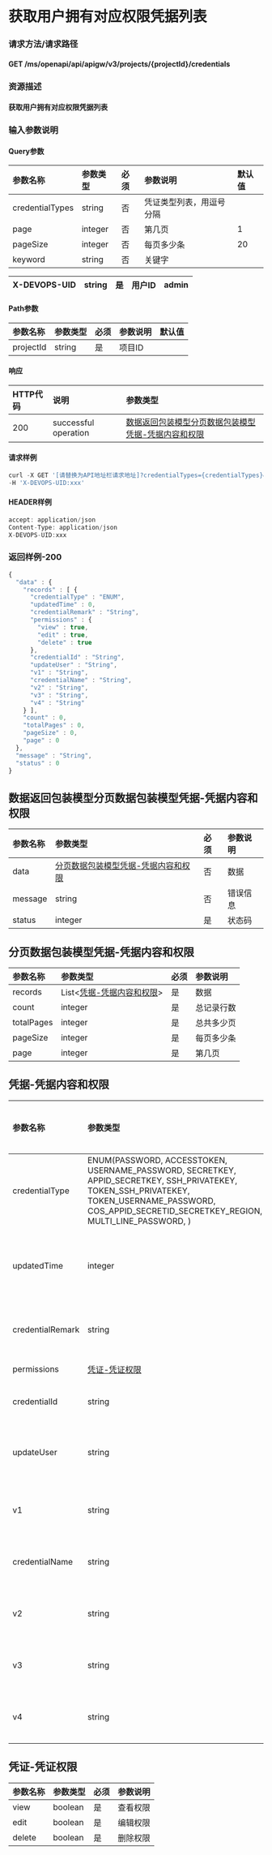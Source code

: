 # 获取用户拥有对应权限凭据列表

### 请求方法/请求路径

#### GET  /ms/openapi/api/apigw/v3/projects/{projectId}/credentials

### 资源描述

#### 获取用户拥有对应权限凭据列表

### 输入参数说明

#### Query参数

| 参数名称 | 参数类型 | 必须 | 参数说明 | 默认值 |
| :--- | :--- | :--- | :--- | :--- |
| credentialTypes | string | 否 | 凭证类型列表，用逗号分隔 |  |
| page | integer | 否 | 第几页 | 1 |
| pageSize | integer | 否 | 每页多少条 | 20 |
| keyword | string | 否 | 关键字 |  |

| X-DEVOPS-UID | string | 是 | 用户ID | admin |
| :--- | :--- | :--- | :--- | :--- |


#### Path参数

| 参数名称 | 参数类型 | 必须 | 参数说明 | 默认值 |
| :--- | :--- | :--- | :--- | :--- |
| projectId | string | 是 | 项目ID |  |

#### 响应

| HTTP代码 | 说明 | 参数类型 |
| :--- | :--- | :--- |
| 200 | successful operation | [数据返回包装模型分页数据包装模型凭据-凭据内容和权限](obtain-the-list-of-credentials-that-the-user-has-corresponding-permissions.md) |

#### 请求样例

```javascript
curl -X GET '[请替换为API地址栏请求地址]?credentialTypes={credentialTypes}&amp;page={page}&amp;pageSize={pageSize}&amp;keyword={keyword}' \
-H 'X-DEVOPS-UID:xxx'
```

#### HEADER样例

```javascript
accept: application/json
Content-Type: application/json
X-DEVOPS-UID:xxx
```

### 返回样例-200

```javascript
{
  "data" : {
    "records" : [ {
      "credentialType" : "ENUM",
      "updatedTime" : 0,
      "credentialRemark" : "String",
      "permissions" : {
        "view" : true,
        "edit" : true,
        "delete" : true
      },
      "credentialId" : "String",
      "updateUser" : "String",
      "v1" : "String",
      "credentialName" : "String",
      "v2" : "String",
      "v3" : "String",
      "v4" : "String"
    } ],
    "count" : 0,
    "totalPages" : 0,
    "pageSize" : 0,
    "page" : 0
  },
  "message" : "String",
  "status" : 0
}
```

## 数据返回包装模型分页数据包装模型凭据-凭据内容和权限

| 参数名称 | 参数类型 | 必须 | 参数说明 |
| :--- | :--- | :--- | :--- |
| data | [分页数据包装模型凭据-凭据内容和权限](obtain-the-list-of-credentials-that-the-user-has-corresponding-permissions.md) | 否 | 数据 |
| message | string | 否 | 错误信息 |
| status | integer | 是 | 状态码 |

## 分页数据包装模型凭据-凭据内容和权限

| 参数名称 | 参数类型 | 必须 | 参数说明 |
| :--- | :--- | :--- | :--- |
| records | List&lt;[凭据-凭据内容和权限](obtain-the-list-of-credentials-that-the-user-has-corresponding-permissions.md)&gt; | 是 | 数据 |
| count | integer | 是 | 总记录行数 |
| totalPages | integer | 是 | 总共多少页 |
| pageSize | integer | 是 | 每页多少条 |
| page | integer | 是 | 第几页 |

## 凭据-凭据内容和权限

| 参数名称 | 参数类型 | 必须 | 参数说明 |
| :--- | :--- | :--- | :--- |
| credentialType | ENUM\(PASSWORD, ACCESSTOKEN, USERNAME\_PASSWORD, SECRETKEY, APPID\_SECRETKEY, SSH\_PRIVATEKEY, TOKEN\_SSH\_PRIVATEKEY, TOKEN\_USERNAME\_PASSWORD, COS\_APPID\_SECRETID\_SECRETKEY\_REGION, MULTI\_LINE\_PASSWORD, \) | 是 | 凭据类型 |
| updatedTime | integer | 是 | 最后更新时间 |
| credentialRemark | string | 否 | 凭据描述 |
| permissions | [凭证-凭证权限](obtain-the-list-of-credentials-that-the-user-has-corresponding-permissions.md) | 是 | 权限 |
| credentialId | string | 是 | 凭据ID |
| updateUser | string | 是 | 最后更新者 |
| v1 | string | 是 | 凭据内容 |
| credentialName | string | 是 | 凭据名称 |
| v2 | string | 是 | 凭据内容 |
| v3 | string | 是 | 凭据内容 |
| v4 | string | 是 | 凭据内容 |

## 凭证-凭证权限

| 参数名称 | 参数类型 | 必须 | 参数说明 |
| :--- | :--- | :--- | :--- |
| view | boolean | 是 | 查看权限 |
| edit | boolean | 是 | 编辑权限 |
| delete | boolean | 是 | 删除权限 |

